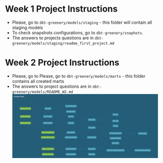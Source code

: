 
# Week 1 Project Instructions
- Please, go to `dbt-greenery/models/staging` - this folder will contain all staging models
- To check snapshots configurations, go to `dbt-greenery/snaphots`. 
- The answers to projects questions are in `dbt-greenery/models/staging/readme_first_project.md`


# Week 2 Project Instructions
- Please, go to  Please, go to `dbt-greenery/models/marts` - this folder contains all created marts
- The answers to project questions are in `dbt-greenery/models/README_W2.md`
![DAG](dbt-greenery/images/LineageGraphWeek2.png)